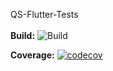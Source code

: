 QS-Flutter-Tests
<br>
<br>
<b>Build:</b> ![Build](https://github.com/Hvitureira/QS-Flutter-Tests/actions/workflows/actions-main.yaml/badge.svg)

<b>Coverage:</b> [![codecov](https://codecov.io/gh/HVitureira/QS-Flutter-Tests/branch/master/graph/badge.svg?token=SCDEG6948M)](https://codecov.io/gh/HVitureira/QS-Flutter-Tests)